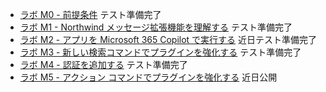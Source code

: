   - [ラボ M0 - 前提条件](/copilot-camp/pages/extend-message-ext/00-prerequisites) テスト準備完了
  - [ラボ M1 - Northwind メッセージ拡張機能を理解する](/copilot-camp/pages/extend-message-ext/01-nw-teams-app) テスト準備完了
  - [ラボ M2 - アプリを Microsoft 365 Copilot で実行する](/copilot-camp/pages/extend-message-ext/02-nw-plugin) 近日テスト準備完了
  - [ラボ M3 - 新しい検索コマンドでプラグインを強化する](/copilot-camp/pages/extend-message-ext/03-enhance-nw-plugin) テスト準備完了
  - [ラボ M4 - 認証を追加する](/copilot-camp/pages/extend-message-ext/04-add-authentication) テスト準備完了
  - [ラボ M5 - アクション コマンドでプラグインを強化する](/copilot-camp/pages/extend-message-ext/05-add-action) 近日公開